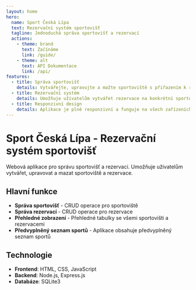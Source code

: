 ```yaml
---
layout: home
hero:
  name: Sport Česká Lípa
  text: Rezervační systém sportovišť
  tagline: Jednoduchá správa sportovišť a rezervací
  actions:
    - theme: brand
      text: Začínáme
      link: /guide/
    - theme: alt
      text: API Dokumentace
      link: /api/
features:
  - title: Správa sportovišť
    details: Vytvářejte, upravujte a mažte sportoviště s přiřazením k různým sportům.
  - title: Rezervační systém
    details: Umožňuje uživatelům vytvářet rezervace na konkrétní sportoviště v určitý čas.
  - title: Responzivní design
    details: Aplikace je plně responzivní a funguje na všech zařízeních od mobilů po desktopy.
---
```


# Sport Česká Lípa - Rezervační systém sportovišť

Webová aplikace pro správu sportovišť a rezervací. Umožňuje uživatelům vytvářet, upravovat a mazat sportoviště a rezervace.

## Hlavní funkce

- **Správa sportovišť** - CRUD operace pro sportoviště
- **Správa rezervací** - CRUD operace pro rezervace
- **Přehledné zobrazení** - Přehledné tabulky se všemi sportovišti a rezervacemi
- **Předvyplněný seznam sportů** - Aplikace obsahuje předvyplněný seznam sportů

## Technologie

- **Frontend**: HTML, CSS, JavaScript
- **Backend**: Node.js, Express.js
- **Databáze**: SQLite3